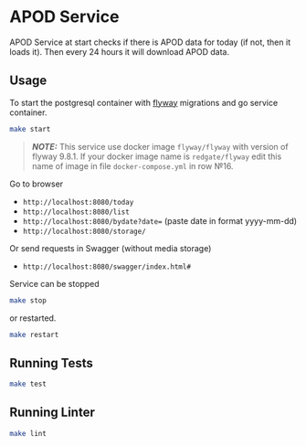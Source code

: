 # APOD Service

APOD Service at start checks if there is APOD data for today (if not, then it loads it). Then every 24 hours it will download APOD data.

## Usage

To start the postgresql container with [flyway](https://documentation.red-gate.com/fd/command-line-184127404.html) migrations and go service container.
```bash
make start
```
> **_NOTE:_**  This service use docker image `flyway/flyway` with version of flyway 9.8.1. If your docker image name is `redgate/flyway` edit this name of image in file `docker-compose.yml` in row №16. 

Go to browser

- `http://localhost:8080/today`
- `http://localhost:8080/list`
- `http://localhost:8080/bydate?date=` (paste date in format yyyy-mm-dd)
- `http://localhost:8080/storage/`

Or send requests in Swagger (without media storage)

- `http://localhost:8080/swagger/index.html#`

Service can be stopped 
```bash
make stop
```
or restarted.
```bash
make restart
```

## Running Tests
```bash
make test
```

## Running Linter
```bash
make lint
```

